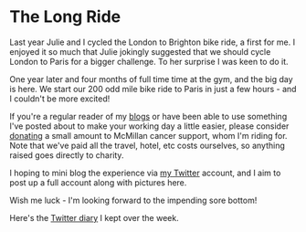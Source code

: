 # The Long Ride

Last year Julie and I cycled the London to Brighton bike ride, a first for me. I enjoyed it so much that Julie jokingly suggested that we should cycle London to Paris for a bigger challenge. To her surprise I was keen to do it. 

One year later and four months of full time time at the gym, and the big day is here. We start our 200 odd mile bike ride to Paris in just a few hours - and I couldn't be more excited!

<!--more-->

If you're a regular reader of my [blogs](http://jqueryfordesigners.com) or have been able to use something I've posted about to make your working day a little easier, please consider [donating](http://icanhaz.com/remyrides) a small amount to McMillan cancer support, whom I'm riding for. Note that we've paid all the travel, hotel, etc costs ourselves, so anything raised goes directly to charity. 

I hoping to mini blog the experience via [my Twitter](http://twitter.com/rem) account, and I aim to post up a full account along with pictures here. 

Wish me luck - I'm looking forward to the impending sore bottom!

Here's the [Twitter diary](http://search.twitter.com/search?q=+from%3Arem+since%3A2008-05-02+until%3A2008-05-06) I kept over the week.